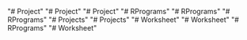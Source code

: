 "# Project" 
"# Project" 
"# Project" 
"# RPrograms" 
"# RPrograms" 
"# RPrograms" 
"# Projects" 
"# Projects" 
"# Worksheet" 
"# Worksheet" 
"# RPrograms" 
"# Worksheet" 
